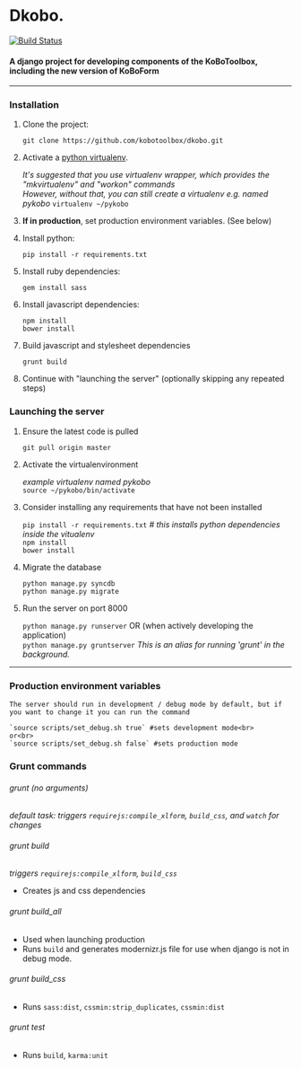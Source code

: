 # Dkobo.

[![Build Status](https://travis-ci.org/kobotoolbox/dkobo.svg)](https://travis-ci.org/kobotoolbox/dkobo)

#### A django project for developing components of the KoBoToolbox, including the new version of KoBoForm
------------------------------

### Installation

1. Clone the project:

    `git clone https://github.com/kobotoolbox/dkobo.git`

1. Activate a [python virtualenv](https://pypi.python.org/pypi/virtualenv).

    _It's suggested that you use virtualenv wrapper, which provides the "mkvirtualenv" and "workon" commands_<br>
    _However, without that, you can still create a virtualenv e.g. named pykobo_
    `virtualenv ~/pykobo` 

1. **If in production**, set production environment variables. (See below)

1. Install python:

    `pip install -r requirements.txt`

1. Install ruby dependencies:

    `gem install sass`

1. Install javascript dependencies:

    `npm install`<br>
    `bower install`

1. Build javascript and stylesheet dependencies

    `grunt build`

1. Continue with "launching the server" (optionally skipping any repeated steps)

### Launching the server

1. Ensure the latest code is pulled

    `git pull origin master`

1. Activate the virtualenvironment

    _example virtualenv named pykobo_<br>
    `source ~/pykobo/bin/activate`

1. Consider installing any requirements that have not been installed

    `pip install -r requirements.txt` _# this installs python dependencies inside the vitualenv_<br>
    `npm install`<br>
    `bower install`

1. Migrate the database

    `python manage.py syncdb`<br>
    `python manage.py migrate`

1. Run the server on port 8000

    `python manage.py runserver` OR (when actively developing the application) <br>
    `python manage.py gruntserver` _This is an alias for running 'grunt' in the background._

------------

### Production environment variables

    The server should run in development / debug mode by default, but if you want to change it you can run the command

    `source scripts/set_debug.sh true` #sets development mode<br>
    or<br>
    `source scripts/set_debug.sh false` #sets production mode

### Grunt commands

###### grunt (no arguments)
  _default task: triggers `requirejs:compile_xlform`, `build_css`, and `watch` for changes_

###### grunt build
  _triggers `requirejs:compile_xlform`, `build_css`_
  * Creates js and css dependencies

###### grunt build_all
  * Used when launching production
  * Runs `build` and generates modernizr.js file for use when django is not in debug mode.

###### grunt build_css
  * Runs `sass:dist`, `cssmin:strip_duplicates`, `cssmin:dist`

###### grunt test
  * Runs `build`, `karma:unit`
